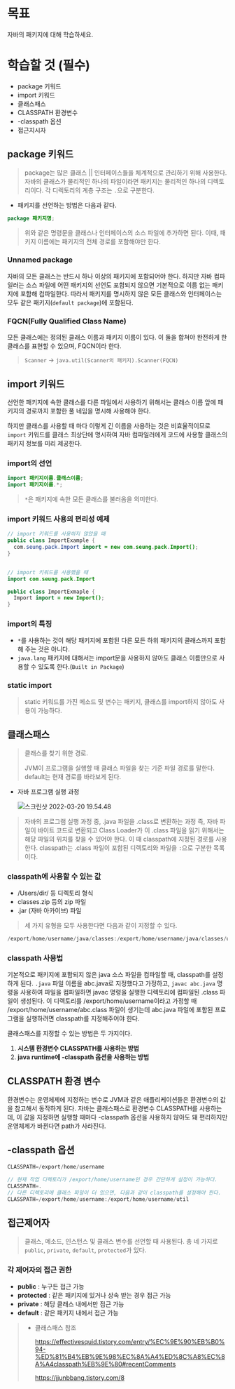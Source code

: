 # 목표

자바의 패키지에 대해 학습하세요.

# 학습할 것 (필수)

- package 키워드
- import 키워드
- 클래스패스
- CLASSPATH 환경변수
- -classpath 옵션
- 접근지시자



## package 키워드

> package는 많은 클래스 || 인터페이스들을 체계적으로 관리하기 위해 사용한다. 자바의 클래스가 물리적인 하나의 파일이라면 패키지는 물리적인 하나의 디렉토리이다. 각 디렉토리의 계층 구조는 `.`으로 구분한다.



* 패키지를 선언하는 방법은 다음과 같다.

```java
package 패키지명;
```

> 위와 같은 명령문을 클래스나 인터페이스의 소스 파일에 추가하면 된다. 이때, 패키지 이름에는 패키지의 전체 경로를 포함해야만 한다.



### Unnamed package

자바의 모든 클래스는 반드시 하나 이상의 패키지에 포함되어야 한다. 하지만 자바 컴파일러는 소스 파일에 어떤 패키지의 선언도 포함되지 않으면 기본적으로 이름 없는 패키지에 포함해 컴파일한다. 따라서 패키지를 명시하지 않은 모든 클래스와 인터페이스는 모두 같은 패키지(`default package`)에 포함된다.



### FQCN(Fully Qualified Class Name)

모든 클래스에는 정의된 클래스 이름과 패키지 이름이 있다. 이 둘을 합쳐야 완전하게 한 클래스를 표현할 수 있으며, FQCN이라 한다.

> `Scanner` -> `java.util(Scanner의 패키지).Scanner(FQCN)`





## import 키워드

선언한 패키지에 속한 클래스를 다른 파일에서 사용하기 위해서는 클래스 이름 앞에 패키지의 경로까지 포함한 풀 네임을 명시해 사용해야 한다.

하지만 클래스를 사용할 때 마다 이렇게 긴 이름을 사용하는 것은 비효율적이므로 `import` 키워드를 클래스 최상단에 명시하여 자바 컴파일러에게 코드에 사용할 클래스의 패키지 정보를 미리 제공한다.

### import의 선언

```java
import 패키지이름.클래스이름;
import 패키지이름.*; 
```

> `*`은 패키지에 속한 모든 클래스를 불러옴을 의미한다.



### import 키워드 사용의 편리성 예제

```java
// import 키워드를 사용하지 않았을 때
public class ImportExample {
  com.seung.pack.Import import = new com.seung.pack.Import();
}


// import 키워드를 사용했을 때
import com.seung.pack.Import

public class ImportExmaple {
  Import import = new Import();
}
```



### import의 특징

* `*`를 사용하는 것이 해당 패키지에 포함된 다른 모든 하위 패키지의 클래스까지 포함해 주는 것은 아니다.
* `java.lang` 패키지에 대해서는 import문을 사용하지 않아도 클래스 이름만으로 사용할 수 있도록 한다.(`Built in Package`)



### static import

> static 키워드를 가진 메소드 및 변수는 패키지, 클래스를 import하지 않아도 사용이 가능하다.

### 

## 클래스패스

> 클래스를 찾기 위한 경로. 
>
> JVM이 프로그램을 실행할 때 클래스 파일을 찾는 기준 파일 경로를 말한다. default는 현재 경로를 바라보게 된다. 

* 자바 프로그램 실행 과정

  ![스크린샷 2022-03-20 19.54.48](https://tva1.sinaimg.cn/large/e6c9d24egy1h0gjpar88nj210g0rognr.jpg)

> 자바의 프로그램 실행 과정 중, .java 파일을 .class로 변환하는 과정 즉, 자바 파일이 바이트 코드로 변환되고 Class Loader가 이 .class 파일을 읽기 위해서는 해당 파일의 위치를 찾을 수 있어야 한다. 이 때 classpath에 지정된 경로를 사용한다. classpath는 .class 파일이 포함된 디렉토리와 파일을 `:`으로 구분한 목록이다.  



### classpath에 사용할 수 있는 값

* /Users/dir/ 등 디렉토리 형식
* classes.zip 등의 zip 파일
* .jar (자바 아카이브) 파일

> 세 가지 유형을 모두 사용한다면 다음과 같이 지정할 수 있다.

```java
/export/home/username/java/classes:/export/home/username/java/classes/util.zip:/export/home/username/java/classes/xxx.jar
```



### classpath 사용법

기본적으로 패키지에 포함되지 않은 java 소스 파일을 컴파일할 때, classpath를 설정하게 된다. `.java` 파일 이름을 abc.java로 지정했다고 가정하고, `javac abc.java` 명령을 사용하여 파일을 컴파일하면 javac 명령을 실행한 디렉토리에 컴파일된 .class 파일이 생성된다. 이 디렉토리를 /export/home/username이라고 가정할 때 /export/home/username/abc.class 파일이 생기는데 abc.java 파일에 포함된 프로그램을 실행하려면 classpath를 지정해주어야 한다.



클래스패스를 지정할 수 있는 방법은 두 가지이다.

1. **시스템 환경변수 CLASSPATH를 사용하는 방법**
2. **java runtime에 -classpath 옵션을 사용하는 방법**



## CLASSPATH 환경 변수

환경변수는 운영체제에 지정하는 변수로 JVM과 같은 애플리케이션들은 환경변수의 값을 참고해서 동작하게 된다. 자바는 클래스패스로 환경변수 CLASSPATH를 사용하는데, 이 값을 지정하면 실행할 때마다 -classpath 옵션을 사용하지 않아도 돼 편리하지만 운영체제가 바뀐다면 path가 사라진다.



## -classpath 옵션

```java
CLASSPATH=/export/home/username
  
// 현재 작업 디렉토리가 /export/home/username인 경우 간단하게 설정이 가능하다.
CLASSPATH=.
// 다른 디렉토리에 클래스 파일이 더 있으면, 다음과 같이 classpath를 설정해야 한다.
CLASSPATH=/export/home/username:/export/home/username/util
```



## 접근제어자

> 클래스, 메소드, 인스턴스 및 클래스 변수를 선언할 때 사용된다. 총 네 가지로 `public`, `private`, `default`, `protected`가 있다.



### 각 제어자의 접근 권한

* **public** : 누구든 접근 가능
* **protected** : 같은 패키지에 있거나 상속 받는 경우 접근 가능
* **private** : 해당 클래스 내에서만 접근 가능
* **default** : 같은 패키지 내에서 접근 가능





> * 클래스패스 참조
>
>   https://effectivesquid.tistory.com/entry/%EC%9E%90%EB%B0%94-%ED%81%B4%EB%9E%98%EC%8A%A4%ED%8C%A8%EC%8A%A4classpath%EB%9E%80#recentComments
>
>   https://jjunbbang.tistory.com/8